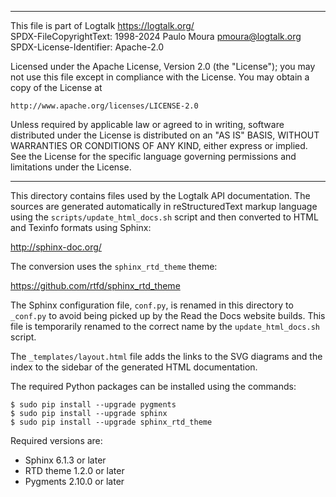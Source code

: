 ________________________________________________________________________

This file is part of Logtalk <https://logtalk.org/>  
SPDX-FileCopyrightText: 1998-2024 Paulo Moura <pmoura@logtalk.org>  
SPDX-License-Identifier: Apache-2.0

Licensed under the Apache License, Version 2.0 (the "License");
you may not use this file except in compliance with the License.
You may obtain a copy of the License at

    http://www.apache.org/licenses/LICENSE-2.0

Unless required by applicable law or agreed to in writing, software
distributed under the License is distributed on an "AS IS" BASIS,
WITHOUT WARRANTIES OR CONDITIONS OF ANY KIND, either express or implied.
See the License for the specific language governing permissions and
limitations under the License.
________________________________________________________________________


This directory contains files used by the Logtalk API documentation. The
sources are generated automatically in reStructuredText markup language
using the `scripts/update_html_docs.sh` script and then converted to HTML
and Texinfo formats using Sphinx:

http://sphinx-doc.org/

The conversion uses the `sphinx_rtd_theme` theme:

https://github.com/rtfd/sphinx_rtd_theme

The Sphinx configuration file, `conf.py`, is renamed in this directory
to `_conf.py` to avoid being picked up by the Read the Docs website
builds. This file is temporarily renamed to the correct name by the
`update_html_docs.sh` script.

The `_templates/layout.html` file adds the links to the SVG diagrams
and the index to the sidebar of the generated HTML documentation.

The required Python packages can be installed using the commands:

	$ sudo pip install --upgrade pygments
	$ sudo pip install --upgrade sphinx
	$ sudo pip install --upgrade sphinx_rtd_theme

Required versions are:

- Sphinx 6.1.3 or later
- RTD theme 1.2.0 or later
- Pygments 2.10.0 or later
